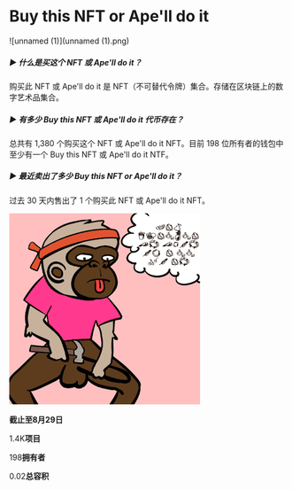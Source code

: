 # Buy this NFT or Ape'll do it

![unnamed (1)](unnamed (1).png)

##### ▶ 什么是买这个 NFT 或 Ape'll do it？

购买此 NFT 或 Ape'll do it 是 NFT（不可替代令牌）集合。存储在区块链上的数字艺术品集合。

##### ▶ 有多少 Buy this NFT 或 Ape'll do it 代币存在？

总共有 1,380 个购买这个 NFT 或 Ape'll do it NFT。目前 198 位所有者的钱包中至少有一个 Buy this NFT 或 Ape'll do it NTF。

##### ▶ 最近卖出了多少 Buy this NFT or Ape'll do it？

过去 30 天内售出了 1 个购买此 NFT 或 Ape'll do it NFT。

![unnamed](unnamed.png)

**截止至8月29日**

1.4K**项目**

198**拥有者**

0.02**总容积**
